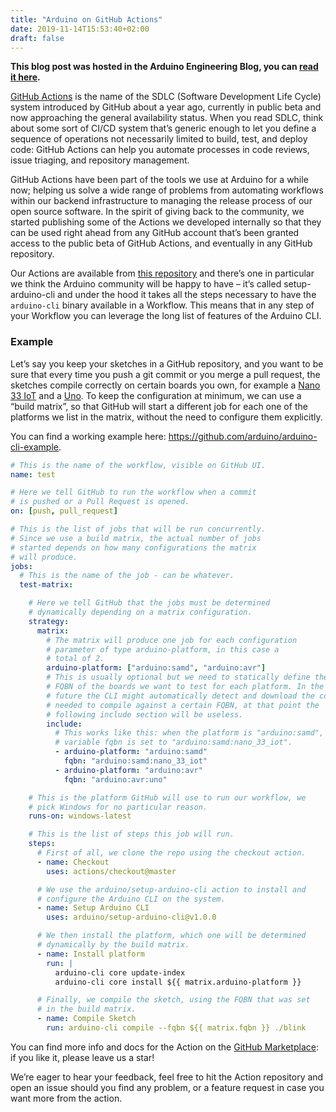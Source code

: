 ```yaml
---
title: "Arduino on GitHub Actions"
date: 2019-11-14T15:53:40+02:00
draft: false
---
```


**This blog post was hosted in the Arduino Engineering Blog, you can
[read it here](https://blog.arduino.cc/2019/11/14/arduino-on-github-actions/).**

[GitHub Actions](https://github.com/features/actions) is the name of the SDLC
(Software Development Life Cycle) system introduced by GitHub about a year ago,
currently in public beta and now approaching the general availability status.
When you read SDLC, think about some sort of CI/CD system that’s generic enough
to let you define a sequence of operations not necessarily limited to build,
test, and deploy code: GitHub Actions can help you automate processes in code
reviews, issue triaging, and repository management.

GitHub Actions have been part of the tools we use at Arduino for a while now;
helping us solve a wide range of problems from automating workflows within our
backend infrastructure to managing the release process of our open source software.
In the spirit of giving back to the community, we started publishing some of the
Actions we developed internally so that they can be used right ahead from any
GitHub account that’s been granted access to the public beta of GitHub Actions,
and eventually in any GitHub repository.

Our Actions are available from [this repository](https://github.com/arduino/actions)
and there’s one in particular we think the Arduino community will be happy to
have – it’s called setup-arduino-cli and under the hood it takes all the steps
necessary to have the `arduino-cli` binary available in a Workflow.  This means
that in any step of your Workflow you can leverage the long list of features of
the Arduino CLI.

### Example

Let’s say you keep your sketches in a GitHub repository, and you want to be sure
that every time you push a git commit or you merge a pull request, the sketches
compile correctly on certain boards you own, for example a
[Nano 33 IoT](https://store.arduino.cc/arduino-nano-33-iot) and a
[Uno](https://store.arduino.cc/arduino-uno-rev3).
To keep the configuration at minimum, we can use a “build matrix”, so that
GitHub will start a different job for each one of the platforms we list in the
matrix, without the need to configure them explicitly.

You can find a working example here: https://github.com/arduino/arduino-cli-example.

```yaml
# This is the name of the workflow, visible on GitHub UI.
name: test

# Here we tell GitHub to run the workflow when a commit
# is pushed or a Pull Request is opened.
on: [push, pull_request]

# This is the list of jobs that will be run concurrently.
# Since we use a build matrix, the actual number of jobs
# started depends on how many configurations the matrix
# will produce.
jobs:
  # This is the name of the job - can be whatever.
  test-matrix:

    # Here we tell GitHub that the jobs must be determined
    # dynamically depending on a matrix configuration.
    strategy:
      matrix:
        # The matrix will produce one job for each configuration
        # parameter of type arduino-platform, in this case a
        # total of 2.
        arduino-platform: ["arduino:samd", "arduino:avr"]
        # This is usually optional but we need to statically define the
        # FQBN of the boards we want to test for each platform. In the
        # future the CLI might automatically detect and download the core
        # needed to compile against a certain FQBN, at that point the
        # following include section will be useless.
        include:
          # This works like this: when the platform is "arduino:samd", the
          # variable fqbn is set to "arduino:samd:nano_33_iot".
          - arduino-platform: "arduino:samd"
            fqbn: "arduino:samd:nano_33_iot"
          - arduino-platform: "arduino:avr"
            fqbn: "arduino:avr:uno"

    # This is the platform GitHub will use to run our workflow, we
    # pick Windows for no particular reason.
    runs-on: windows-latest

    # This is the list of steps this job will run.
    steps:
      # First of all, we clone the repo using the checkout action.
      - name: Checkout
        uses: actions/checkout@master

      # We use the arduino/setup-arduino-cli action to install and
      # configure the Arduino CLI on the system.
      - name: Setup Arduino CLI
        uses: arduino/setup-arduino-cli@v1.0.0

      # We then install the platform, which one will be determined
      # dynamically by the build matrix.
      - name: Install platform
        run: |
          arduino-cli core update-index
          arduino-cli core install ${{ matrix.arduino-platform }}

      # Finally, we compile the sketch, using the FQBN that was set
      # in the build matrix.
      - name: Compile Sketch
        run: arduino-cli compile --fqbn ${{ matrix.fqbn }} ./blink
```

You can find more info and docs for the Action on the
[GitHub Marketplace](https://github.com/marketplace/actions/setup-arduino-cli): if
you like it, please leave us a star!

We’re eager to hear your feedback, feel free to hit the Action repository and open an issue should you find any problem, or a feature request in case you want more from the action.